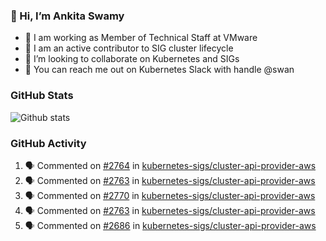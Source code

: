 ### 👋 Hi, I’m Ankita Swamy 

- 💼 I am working as Member of Technical Staff at VMware
- 👀 I am an active contributor to SIG cluster lifecycle 
- 💞️ I’m looking to collaborate on Kubernetes and SIGs
- 💬 You can reach me out on Kubernetes Slack with handle @swan

### GitHub Stats
![Github stats](https://github-readme-stats.vercel.app/api?username=Ankitasw&count_private=true&show_icons=true&theme=tokyonight)

### GitHub Activity 
<!--START_SECTION:activity-->
1. 🗣 Commented on [#2764](https://github.com/kubernetes-sigs/cluster-api-provider-aws/issues/2764) in [kubernetes-sigs/cluster-api-provider-aws](https://github.com/kubernetes-sigs/cluster-api-provider-aws)
2. 🗣 Commented on [#2763](https://github.com/kubernetes-sigs/cluster-api-provider-aws/issues/2763) in [kubernetes-sigs/cluster-api-provider-aws](https://github.com/kubernetes-sigs/cluster-api-provider-aws)
3. 🗣 Commented on [#2770](https://github.com/kubernetes-sigs/cluster-api-provider-aws/issues/2770) in [kubernetes-sigs/cluster-api-provider-aws](https://github.com/kubernetes-sigs/cluster-api-provider-aws)
4. 🗣 Commented on [#2763](https://github.com/kubernetes-sigs/cluster-api-provider-aws/issues/2763) in [kubernetes-sigs/cluster-api-provider-aws](https://github.com/kubernetes-sigs/cluster-api-provider-aws)
5. 🗣 Commented on [#2686](https://github.com/kubernetes-sigs/cluster-api-provider-aws/issues/2686) in [kubernetes-sigs/cluster-api-provider-aws](https://github.com/kubernetes-sigs/cluster-api-provider-aws)
<!--END_SECTION:activity-->
